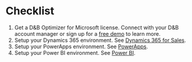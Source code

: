 # Checklist

1. Get a D&B Optimizer for Microsoft license. Connect with your D&B account manager or sign up for a [free demo](http://www.dnb.com/marketing/media/dnb-optimizer-for-microsoft-cds-demo.html) to learn more.
2. Setup your Dynamics 365 environment. See [Dynamics 365 for Sales](d365.md).
3. Setup your PowerApps environment. See [PowerApps](powerapps.md).
4. Setup your Power BI environment. See [Power BI](powerbi.md).

<!--
1. Get a D&B Optimizer for Microsoft license. Connect with your D&B account manager or sign up for a [free demo](http://www.dnb.com/marketing/media/dnb-optimizer-for-microsoft-cds-demo.html) to learn more.
2. Activate and Enable your Power BI environment. See [Power BI](ecosystem/powerbi.md).
3. Update your Common Data Service environment. See [The Common Data Service](ecosystem/cds.md).
4. Update your Dynamics 365 environment. See [Dynamics 365 for Sales](ecosystem/d365.md).
5. Update your Data Integrator. See [Data Integration](ecosystem/di.md).
6. Select the D&B Optimizer for Microsoft connector, choose a template and configure with your security details. See [PowerApps](ecosystem/powerapps.md).
-->